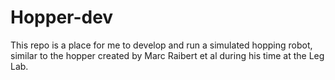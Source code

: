 # Hopper-dev

This repo is a place for me to develop and run a simulated hopping robot, similar to the hopper created by Marc Raibert et al during his time at the Leg Lab.
